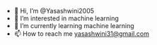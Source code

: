 - 👋 Hi, I’m @Yasashwini2005
- 👀 I’m interested in machine learning
- 🌱 I’m currently learning machine learning
- 📫 How to reach me yasashwini31@gmail.com

<!---
Yasashwini2005/Yasashwini2005 is a ✨ special ✨ repository because its `README.md` (this file) appears on your GitHub profile.
You can click the Preview link to take a look at your changes.
--->
